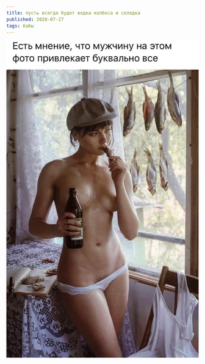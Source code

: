 ```yaml
---
title: пусть всегда будет водка колбоса и селедка
published: 2020-07-27
tags: бабы
---
```


![](/content/right.jpeg)
